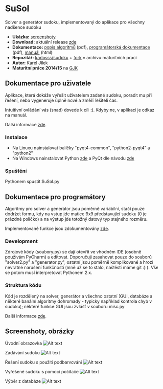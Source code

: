 # SuSol

Solver a generátor sudoku, implementovaný do aplikace pro všechny nadšence sudoku

- **Ukázka:** [screenshoty](https://github.com/karlosss/sudoku/blob/master/screenshoty)
- **Download:** aktuální release [zde](https://github.com/karlosss/sudoku/archive/SuSol.zip)
- **Dokumentace:** [popis algoritmů](https://github.com/karlosss/sudoku/blob/master/anotace.pdf) (pdf),  [programátorská dokumentace](https://github.com/karlosss/sudoku/blob/master/dokumentace.pdf) (pdf), [manuál](https://github.com/karlosss/sudoku/blob/master/man/manual.html) (html)
- **Repozitář:** [karlosss/sudoku](https://github.com/karlosss/sudoku) + [fork](http://github.com/gjkcz/sudoku) v archivu maturitních prací
- **Autor:** Karel Jílek
- **Maturitní práce 2014/15** na [GJK](https://github.com/gjkcz/gjkcz)

## Dokumentace pro uživatele
Aplikace, která dokáže vyřešit uživatelem zadané sudoku, poradit mu při řešení, nebo vygeneruje úplně nové a změří řešiteli čas.

Intuitivní ovládání vás (snad) dovede k cíli :). Kdyby ne, v aplikaci je odkaz na manuál.

Další informace [zde](https://github.com/karlosss/sudoku/blob/master/anotace.pdf).
### Instalace
- Na Linuxu nainstalovat balíčky "pyqt4-common", "python2-pyqt4" a "python2"
- Na Windows nainstalovat Python [zde](http://www.python.org/download/releases/2.7) a PyQt dle návodu [zde](http://riverbankcomputing.co.uk/software/pyqt/download)

### Spuštění
Pythonem spustit SuSol.py

## Dokumentace pro programátory
Algoritmy pro solver a generátor jsou poměrně variabilní, stačí pouze dodržet formu, kdy na vstup jde matice 9x9 představující sudoku (0 je prázdné políčko) a na výstup jde totožný datový typ stejného rozměru.

Implementované funkce jsou zdokumentovány [zde](https://github.com/karlosss/sudoku/blob/master/dokumentace.pdf).

### Development 
Zdrojové kódy (soubory.py) se dají otevřít ve vhodném IDE (osobně používám PyCharm) a editovat. Doporučuji zasahovat pouze do souborů "solver2.py" a "generator.py", ostatní jsou poměrně komplikované a hrozí nevratné narušení funkčnosti (mně už se to stalo, naštěstí máme git :) ). Vše se potom musí interpretovat Pythonem 2.x.

### Struktura kódu
Kód je rozdělený na solver, generátor a všechno ostatní (GUI, databáze a některé banální algoritmy dohromady - typicky například kontrola chyb v sudoku); některé funkce GUI jsou zvlášť v souboru misc.py

Další informace [zde](https://github.com/karlosss/sudoku/blob/master/dokumentace.pdf).

## Screenshoty, obrázky
Úvodní obrazovka
![Alt text](https://github.com/karlosss/sudoku/blob/master/screenshoty/screen1.png)

Zadávání sudoku
![Alt text](https://github.com/karlosss/sudoku/blob/master/screenshoty/screen2.png)

Řešení sudoku s použití podbarvování
![Alt text](https://github.com/karlosss/sudoku/blob/master/screenshoty/screen3.png)

Vyřešené sudoku s pomocí počítače
![Alt text](https://github.com/karlosss/sudoku/blob/master/screenshoty/screen4.png)

Výběr z databáze
![Alt text](https://github.com/karlosss/sudoku/blob/master/screenshoty/screen5.png)


